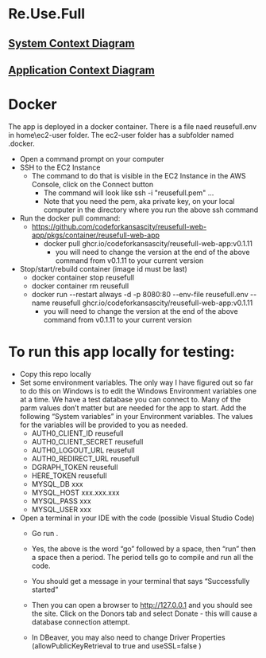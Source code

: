 # Re.Use.Full
## [System Context Diagram](https://viewer.diagrams.net/?tags=%7B%7D&highlight=0000ff&edit=_blank&layers=1&nav=1&title=Reusefull.SystemContextDiagram#Uhttps%3A%2F%2Fdrive.google.com%2Fuc%3Fid%3D1QKiP_kJ8_0XHahV5Tgk3Iaksb6THSV5Y%26export%3Ddownload)
## [Application Context Diagram](https://viewer.diagrams.net/?tags=%7B%7D&highlight=0000ff&edit=_blank&layers=1&nav=1&title=Reusefull.AppContextDiagram#Uhttps%3A%2F%2Fdrive.google.com%2Fuc%3Fid%3D1CONXQebsTXZhY1Vvfp6QXttBu_KPy6aw%26export%3Ddownload)
# Docker
The app is deployed in a docker container.  There is a file naed reusefull.env in home\ec2-user folder.  The ec2-user folder has a subfolder named .docker.
* Open a command prompt on your computer
* SSH to the EC2 Instance
  * The command to do that is visible in the EC2 Instance in the AWS Console, click on the Connect button
    * The command will look like ssh -i "reusefull.pem" ...
    * Note that you need the pem, aka private key, on your local computer in the directory where you run the above ssh command
* Run the docker pull command:
  * https://github.com/codeforkansascity/reusefull-web-app/pkgs/container/reusefull-web-app
    * docker pull ghcr.io/codeforkansascity/reusefull-web-app:v0.1.11
      * you will need to change the version at the end of the above command from v0.1.11 to your current version
* Stop/start/rebuild container (image id must be last)
  * docker container stop reusefull
  * docker container rm reusefull
  * docker run --restart always -d -p 8080:80 --env-file reusefull.env --name reusefull ghcr.io/codeforkansascity/reusefull-web-app:v0.1.11
    * you will need to change the version at the end of the above command from v0.1.11 to your current version



# To run this app locally for testing:
* Copy this repo locally
* Set some environment variables. The only way I have figured out so far to do this on Windows is to edit the Windows Environment variables one at a time.  We have a test database you can connect to.  Many of the parm values don’t matter but are needed for the app to start.  Add the following “System variables” in your Environment variables.  The values for the variables will be provided to you as needed.
  * AUTH0_CLIENT_ID	reusefull
  * AUTH0_CLIENT_SECRET	reusefull
  * AUTH0_LOGOUT_URL	reusefull
  * AUTH0_REDIRECT_URL	reusefull
  * DGRAPH_TOKEN		reusefull
  * HERE_TOKEN		reusefull
  * MYSQL_DB			xxx
  * MYSQL_HOST		xxx.xxx.xxx
  * MYSQL_PASS		xxx
  * MYSQL_USER		xxx
* Open a terminal in your IDE with the code (possible Visual Studio Code)
  * Go run .
  * Yes, the above is the word “go” followed by a space, then “run” then a space then a period.  The period tells go to compile and run all the code.
  * You should get a message in your terminal that says “Successfully started”
  * Then you can open a browser to http://127.0.0.1 and you should see the site.  Click on the Donors tab and select Donate - this will cause a database connection attempt.
 
  * In DBeaver, you may also need to change Driver Properties (allowPublicKeyRetrieval to true and useSSL=false ) 
